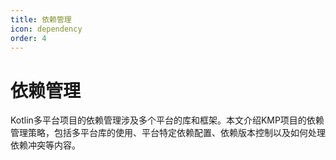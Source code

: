 ```yaml
---
title: 依赖管理
icon: dependency
order: 4
---
```


# 依赖管理

Kotlin多平台项目的依赖管理涉及多个平台的库和框架。本文介绍KMP项目的依赖管理策略，包括多平台库的使用、平台特定依赖配置、依赖版本控制以及如何处理依赖冲突等内容。
